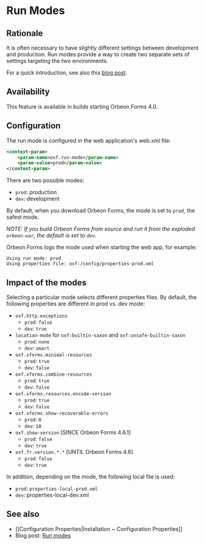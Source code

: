# Run Modes

<!-- toc -->


## Rationale

It is often necessary to have slightly different settings between development and production. Run modes provide a way to create two separate sets of settings targeting the two environments.

For a quick introduction, see also this [blog post](http://blog.orbeon.com/2012/05/run-modes.html).

## Availability

This feature is available in builds starting Orbeon Forms 4.0.

## Configuration

The run mode is configured in the web application's web.xml file:

```xml
<context-param>
    <param-name>oxf.run-mode</param-name>
    <param-value>prod</param-value>
</context-param>
```

There are two possible modes:

- `prod`: production
- `dev`: development

By default, when you download Orbeon Forms, the mode is set to `prod`, the safest mode.

*NOTE: If you build Orbeon Forms from source and run it from the exploded `orbeon-war`, the default is set to `dev`.*

Orbeon Forms logs the mode used when starting the web app, for example:

```
Using run mode: prod
Using properties file: oxf:/config/properties-prod.xml
```

## Impact of the modes

Selecting a particular mode selects different properties files. By default, the following properties are different in prod vs. dev mode:

- `oxf.http.exceptions`
    -  `prod`: `false`
    -  `dev`: `true`
- `location-mode` for `oxf:builtin-saxon` and `oxf:unsafe-builtin-saxon`
    -  `prod`: `none`
    -  `dev`: `smart`
- `oxf.xforms.minimal-resources`
    -  `prod`: `true`
    -  `dev`: `false`
- `oxf.xforms.combine-resources`
    -  `prod`: `true`
    -  `dev`: `false`
- `oxf.xforms.resources.encode-version`
    -  `prod`: `true`
    -  `dev`: `false`
- `oxf.xforms.show-recoverable-errors`
    -  `prod`: `0`
    -  `dev`: `10`
- `oxf.show-version` [SINCE Orbeon Forms 4.6.1]
    -  `prod`: `false`
    -  `dev`: `true`
- `oxf.fr.version.*.*` [UNTIL Orbeon Forms 4.6]
    -  `prod`: `false`
    -  `dev`: `true`

In addition, depending on the mode, the following local file is used:

- `prod`: `properties-local-prod.xml`
- `dev`: properties-local-dev.xml

## See also

- [[Configuration Properties|Installation ~ Configuration Properties]]
- Blog post: [Run modes](http://blog.orbeon.com/2012/05/run-modes.html)
